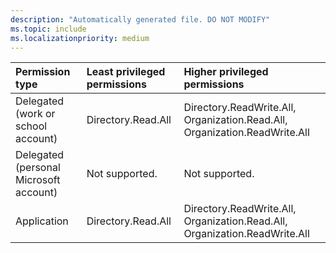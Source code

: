 ```yaml
---
description: "Automatically generated file. DO NOT MODIFY"
ms.topic: include
ms.localizationpriority: medium
---
```


|Permission type|Least privileged permissions|Higher privileged permissions|
|:---|:---|:---|
|Delegated (work or school account)|Directory.Read.All|Directory.ReadWrite.All, Organization.Read.All, Organization.ReadWrite.All|
|Delegated (personal Microsoft account)|Not supported.|Not supported.|
|Application|Directory.Read.All|Directory.ReadWrite.All, Organization.Read.All, Organization.ReadWrite.All|

